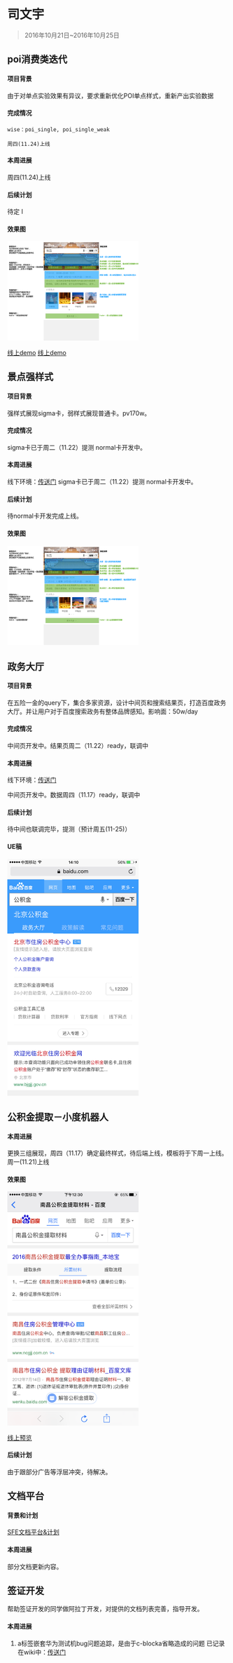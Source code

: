 # 司文宇
 
 > 2016年10月21日~2016年10月25日
 
## poi消费类迭代

#### 项目背景
 由于对单点实验效果有异议，要求重新优化POI单点样式，重新产出实验数据
 
#### 完成情况
	wise：poi_single, poi_single_weak
 	
 	周四(11.24)上线 
 	
#### 本周进展
 
周四(11.24)上线 
 

#### 后续计划
 待定
 I
#### 效果图
 <img src="../2016-11-18/img/siwenyu/p1.png" width='300px'>
 
 <a href="https://wwwhttps.baidu.com/s?dev=1&dev_workspace=platform&dev_module=aladdin-wise&dev_tpl=poi_single&dev_path=searchaladdin&dev_tpltype=default&sid=99999&dev_online=1&wd=%E6%B5%B7%E5%BA%95%E6%8D%9E%E8%A5%BF%E5%8D%95%E5%BA%97&word=%E6%B5%B7%E5%BA%95%E6%8D%9E%E8%A5%BF%E5%8D%95%E5%BA%97">线上demo</a>
  <a href="https://wwwhttps.baidu.com/s?dev=1&dev_workspace=platform&dev_module=aladdin-wise&dev_tpl=poi_single&dev_path=searchaladdin&dev_tpltype=default&sid=99999&dev_online=1&wd=%E8%A5%BF%E5%AE%89%E5%9B%9E%E6%B0%91%E8%A1%97&word=%E8%A5%BF%E5%AE%89%E5%9B%9E%E6%B0%91%E8%A1%97">线上demo</a>
 

## 景点强样式
 
#### 项目背景
 强样式展现sigma卡，弱样式展现普通卡。pv170w。
 
#### 完成情况
 sigma卡已于周二（11.22）提测
 normal卡开发中。
 
#### 本周进展
 
 线下环境：<a href="http://yq01-psdy-diaoyan1007.yq01.baidu.com:8003/s?word=%E5%8D%97%E5%B1%B1%E5%8D%97%E6%BB%91%E9%9B%AA%E5%9C%BA">传送门</a>
 sigma卡已于周二（11.22）提测
 normal卡开发中。
 

#### 后续计划
 待normal卡开发完成上线。
 
#### 效果图
 <img src="../2016-11-18/img/siwenyu/p1.png" width='300px'>
 
 
 
 
## 政务大厅  
 
#### 项目背景
 在五险一金的query下，集合多家资源，设计中间页和搜索结果页，打造百度政务大厅。并让用户对于百度搜索政务有整体品牌感知。影响面：50w/day


#### 完成情况

 中间页开发中。结果页周二（11.22）ready，联调中
  
#### 本周进展
 
 线下环境：<a href="http://cp01-ala-fe-col-2.epc.baidu.com:8003/s?word=%E6%9C%88%E7%90%83%E5%85%AC%E7%A7%AF%E9%87%91&wiseus=10.92.79.47&bd_ck=0">传送门</a>
 
 中间页开发中。数据周四（11.17）ready，联调中
 
#### 后续计划
 待中间也联调完毕，提测（预计周五(11-25)）
 
#### UE稿

 <img src="../2016-11-04/img/siwenyu/p1.jpg" width='300px'>
 
 
## 公积金提取－小度机器人
 

#### 本周进展
 
 
 更换三组展现，周四（11.17）确定最终样式，待后端上线，模板将于下周一上线。
 周一(11.21)上线
 
 
#### 效果图
 
 <img src="../2016-11-18/img/siwenyu/p2.png" width='300px'>
 
<a href="https://m.baidu.com/ssid=074ccdf5b6a1c2fad4dacef7b0b2ef51/s?word=%E5%85%AC%E7%A7%AF%E9%87%91%E6%8F%90%E5%8F%96&sid=101457">线上预览</a>

#### 后续计划

由于跟部分广告等浮层冲突，待解决。
 
 
## 文档平台
 
#### 背景和计划
 
 <a href="http://wiki.baidu.com/pages/viewpage.action?pageId=210385547">SFE文档平台&计划</a>
 

#### 本周进展
 
 部分文档更新内容。
 
## 签证开发
 
 帮助签证开发的同学做阿拉丁开发，对提供的文档列表完善，指导开发。
 
#### 本周进展
 
 1. a标签嵌套华为测试机bug问题追踪，是由于c-blocka省略造成的问题
 已记录在wiki中：<a href="http://wiki.baidu.com/pages/viewpage.action?pageId=246191143">传送门</a>
 
 
